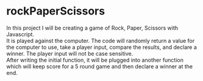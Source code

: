 # rockPaperScissors
In this project I will be creating a game of Rock, Paper, Scissors with Javascript.  
It is played against the computer.  The code will randomly return a value for the 
computer to use, take a player input, compare the results, and declare a winner.
The player input will not be case sensitive.  
After writing the initial function, it will be plugged into another function which
will keep score for a 5 round game and then declare a winner at the end.
